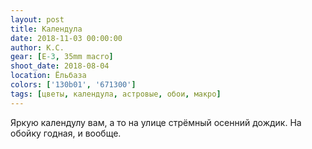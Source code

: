 ```yaml
---
layout: post
title: Календула
date: 2018-11-03 00:00:00
author: К.С.
gear: [E-3, 35mm macro]
shoot_date: 2018-08-04
location: Ёльбаза
colors: ['130b01', '671300']
tags: [цветы, календула, астровые, обои, макро]
---
```

Яркую календулу вам, а то на улице стрёмный осенний дождик. На обойку годная, и вообще.
